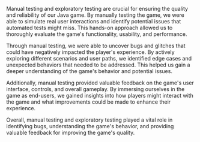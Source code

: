 Manual testing and exploratory testing are crucial for ensuring the quality and reliability of our Java game. By manually testing the game, we were able to simulate real user interactions and identify potential issues that automated tests might miss. This hands-on approach allowed us to thoroughly evaluate the game's functionality, usability, and performance.

Through manual testing, we were able to uncover bugs and glitches that could have negatively impacted the player's experience. By actively exploring different scenarios and user paths, we identified edge cases and unexpected behaviors that needed to be addressed. This helped us gain a deeper understanding of the game's behavior and potential issues.

Additionally, manual testing provided valuable feedback on the game's user interface, controls, and overall gameplay. By immersing ourselves in the game as end-users, we gained insights into how players might interact with the game and what improvements could be made to enhance their experience.

Overall, manual testing and exploratory testing played a vital role in identifying bugs, understanding the game's behavior, and providing valuable feedback for improving the game's quality.
